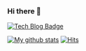 ### Hi there 👋
[![Tech Blog Badge](http://img.shields.io/badge/-Tech%20blog-black?style=flat-square&logo=github&link=https://zzsza.github.io/)](https://zzsza.github.io/)
<!--
**yoonjibin/yoonjibin** is a ✨ _special_ ✨ repository because its `README.md` (this file) appears on your GitHub profile.

Here are some ideas to get you started:

- 🔭 I’m currently working on ...
- 🌱 I’m currently learning ...
- 👯 I’m looking to collaborate on ...
- 🤔 I’m looking for help with ...
- 💬 Ask me about ...
- 📫 How to reach me: ...
- 😄 Pronouns: ...
- ⚡ Fun fact: ...
-->
[![My github stats](https://github-readme-stats.vercel.app/api?username=yoonjibin&show_icons=true&hide_border=true&count_private=true)](https://github.com/yoonjibin)
[![Hits](https://hits.seeyoufarm.com/api/count/incr/badge.svg?url=https%3A%2F%2Fgithub.com%2Fgjbae1212%2Fhit-counter&count_bg=%236B2594&title_bg=%23555555&icon=darkreader.svg&icon_color=%237BA9EF&title=hits&edge_flat=false)](https://hits.seeyoufarm.com)

